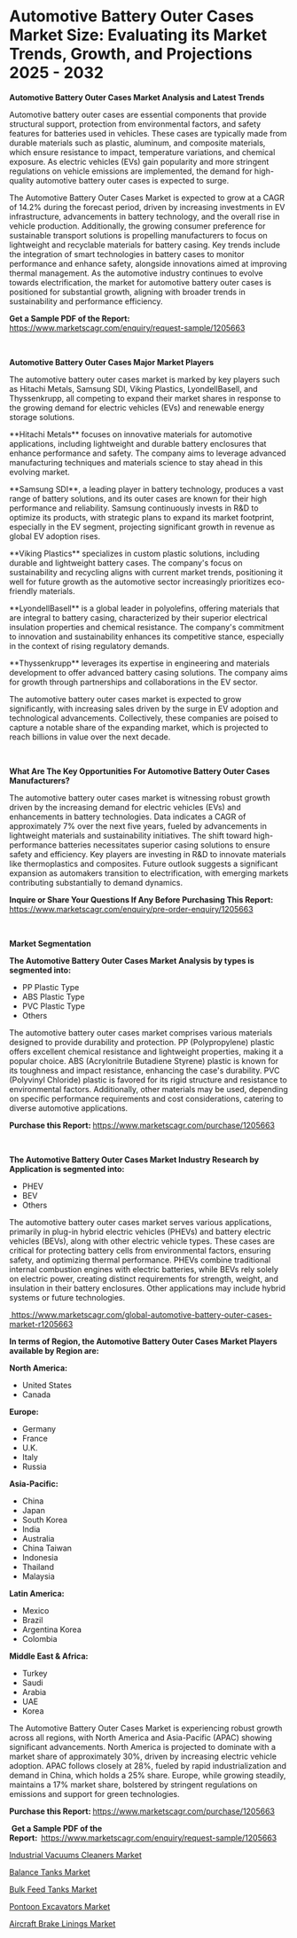 <p><h1>Automotive Battery Outer Cases Market Size: Evaluating its Market Trends, Growth, and Projections 2025 - 2032</h1></p><p><strong>Automotive Battery Outer Cases Market Analysis and Latest Trends</strong></p>
<p><p>Automotive battery outer cases are essential components that provide structural support, protection from environmental factors, and safety features for batteries used in vehicles. These cases are typically made from durable materials such as plastic, aluminum, and composite materials, which ensure resistance to impact, temperature variations, and chemical exposure. As electric vehicles (EVs) gain popularity and more stringent regulations on vehicle emissions are implemented, the demand for high-quality automotive battery outer cases is expected to surge.</p><p>The Automotive Battery Outer Cases Market is expected to grow at a CAGR of 14.2% during the forecast period, driven by increasing investments in EV infrastructure, advancements in battery technology, and the overall rise in vehicle production. Additionally, the growing consumer preference for sustainable transport solutions is propelling manufacturers to focus on lightweight and recyclable materials for battery casing. Key trends include the integration of smart technologies in battery cases to monitor performance and enhance safety, alongside innovations aimed at improving thermal management. As the automotive industry continues to evolve towards electrification, the market for automotive battery outer cases is positioned for substantial growth, aligning with broader trends in sustainability and performance efficiency.</p></p>
<p><strong>Get a Sample PDF of the Report:&nbsp;</strong> <a href="https://www.marketscagr.com/enquiry/request-sample/1205663?utm_campaign=3546&utm_medium=2&utm_source=Github&utm_content=ia&utm_term=26032025&utm_id=automotive-battery-outer-cases">https://www.marketscagr.com/enquiry/request-sample/1205663</a></p>
<p>&nbsp;</p>
<p><strong>Automotive Battery Outer Cases Major Market Players</strong></p>
<p><p>The automotive battery outer cases market is marked by key players such as Hitachi Metals, Samsung SDI, Viking Plastics, LyondellBasell, and Thyssenkrupp, all competing to expand their market shares in response to the growing demand for electric vehicles (EVs) and renewable energy storage solutions.</p><p>**Hitachi Metals** focuses on innovative materials for automotive applications, including lightweight and durable battery enclosures that enhance performance and safety. The company aims to leverage advanced manufacturing techniques and materials science to stay ahead in this evolving market.</p><p>**Samsung SDI**, a leading player in battery technology, produces a vast range of battery solutions, and its outer cases are known for their high performance and reliability. Samsung continuously invests in R&D to optimize its products, with strategic plans to expand its market footprint, especially in the EV segment, projecting significant growth in revenue as global EV adoption rises.</p><p>**Viking Plastics** specializes in custom plastic solutions, including durable and lightweight battery cases. The company's focus on sustainability and recycling aligns with current market trends, positioning it well for future growth as the automotive sector increasingly prioritizes eco-friendly materials.</p><p>**LyondellBasell** is a global leader in polyolefins, offering materials that are integral to battery casing, characterized by their superior electrical insulation properties and chemical resistance. The company's commitment to innovation and sustainability enhances its competitive stance, especially in the context of rising regulatory demands.</p><p>**Thyssenkrupp** leverages its expertise in engineering and materials development to offer advanced battery casing solutions. The company aims for growth through partnerships and collaborations in the EV sector.</p><p>The automotive battery outer cases market is expected to grow significantly, with increasing sales driven by the surge in EV adoption and technological advancements. Collectively, these companies are poised to capture a notable share of the expanding market, which is projected to reach billions in value over the next decade.</p></p>
<p>&nbsp;</p>
<p><strong>What Are The Key Opportunities For Automotive Battery Outer Cases Manufacturers?</strong></p>
<p><p>The automotive battery outer cases market is witnessing robust growth driven by the increasing demand for electric vehicles (EVs) and enhancements in battery technologies. Data indicates a CAGR of approximately 7% over the next five years, fueled by advancements in lightweight materials and sustainability initiatives. The shift toward high-performance batteries necessitates superior casing solutions to ensure safety and efficiency. Key players are investing in R&D to innovate materials like thermoplastics and composites. Future outlook suggests a significant expansion as automakers transition to electrification, with emerging markets contributing substantially to demand dynamics.</p></p>
<p><strong>Inquire or Share Your Questions If Any Before Purchasing This Report:</strong> <a href="https://www.marketscagr.com/enquiry/pre-order-enquiry/1205663?utm_campaign=3546&utm_medium=2&utm_source=Github&utm_content=ia&utm_term=26032025&utm_id=automotive-battery-outer-cases">https://www.marketscagr.com/enquiry/pre-order-enquiry/1205663</a></p>
<p>&nbsp;</p>
<p><strong>Market Segmentation</strong></p>
<p><strong>The Automotive Battery Outer Cases Market Analysis by types is segmented into:</strong></p>
<p><ul><li>PP Plastic Type</li><li>ABS Plastic Type</li><li>PVC Plastic Type</li><li>Others</li></ul></p>
<p><p>The automotive battery outer cases market comprises various materials designed to provide durability and protection. PP (Polypropylene) plastic offers excellent chemical resistance and lightweight properties, making it a popular choice. ABS (Acrylonitrile Butadiene Styrene) plastic is known for its toughness and impact resistance, enhancing the case's durability. PVC (Polyvinyl Chloride) plastic is favored for its rigid structure and resistance to environmental factors. Additionally, other materials may be used, depending on specific performance requirements and cost considerations, catering to diverse automotive applications.</p></p>
<p><strong>Purchase this Report:&nbsp;</strong><a href="https://www.marketscagr.com/purchase/1205663?utm_campaign=3546&utm_medium=2&utm_source=Github&utm_content=ia&utm_term=26032025&utm_id=automotive-battery-outer-cases">https://www.marketscagr.com/purchase/1205663</a></p>
<p>&nbsp;</p>
<p><strong>The Automotive Battery Outer Cases Market Industry Research by Application is segmented into:</strong></p>
<p><ul><li>PHEV</li><li>BEV</li><li>Others</li></ul></p>
<p><p>The automotive battery outer cases market serves various applications, primarily in plug-in hybrid electric vehicles (PHEVs) and battery electric vehicles (BEVs), along with other electric vehicle types. These cases are critical for protecting battery cells from environmental factors, ensuring safety, and optimizing thermal performance. PHEVs combine traditional internal combustion engines with electric batteries, while BEVs rely solely on electric power, creating distinct requirements for strength, weight, and insulation in their battery enclosures. Other applications may include hybrid systems or future technologies.</p></p>
<p><a href="https://www.marketscagr.com/global-automotive-battery-outer-cases-market-r1205663?utm_campaign=3546&utm_medium=2&utm_source=Github&utm_content=ia&utm_term=26032025&utm_id=automotive-battery-outer-cases">&nbsp;https://www.marketscagr.com/global-automotive-battery-outer-cases-market-r1205663</a></p>
<p><strong>In terms of Region, the Automotive Battery Outer Cases Market Players available by Region are:</strong></p>
<p>
    <p> <strong> North America: </strong>
        <ul>
            <li>United States</li>
            <li>Canada</li>
        </ul>
        </p> 
    <p> <strong> Europe: </strong>
        <ul>
            <li>Germany</li>
            <li>France</li>
            <li>U.K.</li>
            <li>Italy</li>
            <li>Russia</li>
        </ul>
        </p> 
    <p> <strong> Asia-Pacific: </strong>
        <ul>
            <li>China</li>
            <li>Japan</li>
            <li>South Korea</li>
            <li>India</li>
            <li>Australia</li>
            <li>China Taiwan</li>
            <li>Indonesia</li>
            <li>Thailand</li>
            <li>Malaysia</li>
        </ul>
        </p> 
    <p> <strong> Latin America: </strong>
        <ul>
            <li>Mexico</li>
            <li>Brazil</li>
            <li>Argentina Korea</li>
            <li>Colombia</li>
        </ul>
        </p> 
    <p> <strong> Middle East & Africa: </strong>
        <ul>
            <li>Turkey</li>
            <li>Saudi</li>
            <li>Arabia</li>
            <li>UAE</li>
            <li>Korea</li>
        </ul>
    </p>
    </p>
<p><p>The Automotive Battery Outer Cases Market is experiencing robust growth across all regions, with North America and Asia-Pacific (APAC) showing significant advancements. North America is projected to dominate with a market share of approximately 30%, driven by increasing electric vehicle adoption. APAC follows closely at 28%, fueled by rapid industrialization and demand in China, which holds a 25% share. Europe, while growing steadily, maintains a 17% market share, bolstered by stringent regulations on emissions and support for green technologies.</p></p>
<p><strong>Purchase this Report: </strong><a href="https://www.marketscagr.com/purchase/1205663?utm_campaign=3546&utm_medium=2&utm_source=Github&utm_content=ia&utm_term=26032025&utm_id=automotive-battery-outer-cases">https://www.marketscagr.com/purchase/1205663</a></p>
<p>&nbsp;<strong>Get a Sample PDF of the Report:&nbsp;&nbsp;</strong><a href="https://www.marketscagr.com/enquiry/request-sample/1205663?utm_campaign=3546&utm_medium=2&utm_source=Github&utm_content=ia&utm_term=26032025&utm_id=automotive-battery-outer-cases">https://www.marketscagr.com/enquiry/request-sample/1205663</a></p>
<p><strong></strong></p>
<p><p><a href="https://www.linkedin.com/pulse/industrial-vacuums-cleaners-market-dynamics-application-q9bqe?utm_campaign=3546&utm_medium=2&utm_source=Github&utm_content=ia&utm_term=26032025&utm_id=automotive-battery-outer-cases">Industrial Vacuums Cleaners Market</a></p><p><a href="https://www.linkedin.com/pulse/balance-tanks-market-analysis-from-2025-2032-size-growing-motge?utm_campaign=3546&utm_medium=2&utm_source=Github&utm_content=ia&utm_term=26032025&utm_id=automotive-battery-outer-cases">Balance Tanks Market</a></p><p><a href="https://www.linkedin.com/pulse/latest-developments-bulk-feed-tanks-industry-market-size-growing-hkeze?utm_campaign=3546&utm_medium=2&utm_source=Github&utm_content=ia&utm_term=26032025&utm_id=automotive-battery-outer-cases">Bulk Feed Tanks Market</a></p><p><a href="https://www.linkedin.com/pulse/detailed-pontoon-excavators-market-analysis-2025-2032-d2rse?utm_campaign=3546&utm_medium=2&utm_source=Github&utm_content=ia&utm_term=26032025&utm_id=automotive-battery-outer-cases">Pontoon Excavators Market</a></p><p><a href="https://www.linkedin.com/pulse/aircraft-brake-linings-market-analysis-growth-forecast-144-cagr-xmw4e?utm_campaign=3546&utm_medium=2&utm_source=Github&utm_content=ia&utm_term=26032025&utm_id=automotive-battery-outer-cases">Aircraft Brake Linings Market</a></p></p>
